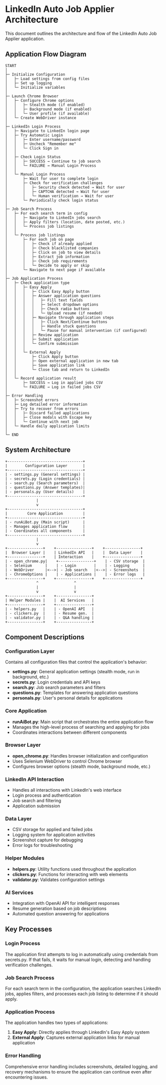 # LinkedIn Auto Job Applier Architecture

This document outlines the architecture and flow of the LinkedIn Auto Job Applier application.

## Application Flow Diagram

```
START
│
├─ Initialize Configuration
│   ├─ Load settings from config files
│   ├─ Set up logging
│   └─ Initialize variables
│
├─ Launch Chrome Browser
│   ├─ Configure Chrome options
│   │   ├─ Stealth mode (if enabled)
│   │   ├─ Background mode (if enabled)
│   │   └─ User profile (if available)
│   └─ Create WebDriver instance
│
├─ LinkedIn Login Process
│   ├─ Navigate to LinkedIn login page
│   ├─ Try Automatic Login
│   │   ├─ Enter username/password
│   │   ├─ Uncheck "Remember me"
│   │   └─ Click Sign in
│   │
│   ├─ Check Login Status
│   │   ├─ SUCCESS → Continue to job search
│   │   └─ FAILURE → Manual Login Process
│   │
│   └─ Manual Login Process
│       ├─ Wait for user to complete login
│       ├─ Check for verification challenges
│       │   ├─ Security check detected → Wait for user
│       │   ├─ CAPTCHA detected → Wait for user
│       │   └─ Human verification → Wait for user
│       └─ Periodically check login status
│
├─ Job Search Process
│   ├─ For each search term in config
│   │   ├─ Navigate to LinkedIn jobs search
│   │   ├─ Apply filters (location, date posted, etc.)
│   │   └─ Process job listings
│   │
│   └─ Process job listings
│       ├─ For each job on page
│       │   ├─ Check if already applied
│       │   ├─ Check blacklisted companies
│       │   ├─ Click on job to view details
│       │   ├─ Extract job information
│       │   ├─ Check job requirements
│       │   └─ Decide to apply or skip
│       └─ Navigate to next page if available
│
├─ Job Application Process
│   ├─ Check application type
│   │   ├─ Easy Apply
│   │   │   ├─ Click Easy Apply button
│   │   │   ├─ Answer application questions
│   │   │   │   ├─ Fill text fields
│   │   │   │   ├─ Select dropdown options
│   │   │   │   ├─ Check radio buttons
│   │   │   │   └─ Upload resume (if needed)
│   │   │   ├─ Navigate through application steps
│   │   │   │   ├─ Click Next/Continue buttons
│   │   │   │   ├─ Handle stuck questions
│   │   │   │   └─ Pause for manual intervention (if configured)
│   │   │   ├─ Review application
│   │   │   ├─ Submit application
│   │   │   └─ Confirm submission
│   │   │
│   │   └─ External Apply
│   │       ├─ Click Apply button
│   │       ├─ Open external application in new tab
│   │       ├─ Save application link
│   │       └─ Close tab and return to LinkedIn
│   │
│   └─ Record application result
│       ├─ SUCCESS → Log in applied jobs CSV
│       └─ FAILURE → Log in failed jobs CSV
│
├─ Error Handling
│   ├─ Screenshot errors
│   ├─ Log detailed error information
│   ├─ Try to recover from errors
│   │   ├─ Discard failed applications
│   │   ├─ Close modals with Escape key
│   │   └─ Continue with next job
│   └─ Handle daily application limits
│
└─ END
```

## System Architecture

```
+----------------------------------+
|        Configuration Layer       |
+----------------------------------+
| - settings.py (General settings) |
| - secrets.py (Login credentials) |
| - search.py (Search parameters)  |
| - questions.py (Answer templates)|
| - personals.py (User details)    |
+----------------------------------+
              |
              v
+----------------------------------+
|         Core Application         |
+----------------------------------+
| - runAiBot.py (Main script)      |
| - Manages application flow       |
| - Coordinates all components     |
+----------------------------------+
              |
              v
+----------------+    +----------------+    +----------------+
|  Browser Layer |    | LinkedIn API   |    |  Data Layer    |
+----------------+    | Interaction    |    +----------------+
| - open_chrome.py|    +----------------+    | - CSV storage  |
| - Selenium      |    | - Login        |    | - Logging      |
| - WebDriver     |<-->| - Job search   |<-->| - Screenshots  |
| - ChromeOptions |    | - Applications |    | - Error logs   |
+----------------+    +----------------+    +----------------+
              ^                ^
              |                |
              v                v
+----------------+    +----------------+
| Helper Modules |    |  AI Services   |
+----------------+    +----------------+
| - helpers.py   |    | - OpenAI API   |
| - clickers.py  |    | - Resume gen.  |
| - validator.py |    | - Q&A handling |
+----------------+    +----------------+
```

## Component Descriptions

### Configuration Layer
Contains all configuration files that control the application's behavior:
- **settings.py**: General application settings (stealth mode, run in background, etc.)
- **secrets.py**: Login credentials and API keys
- **search.py**: Job search parameters and filters
- **questions.py**: Templates for answering application questions
- **personals.py**: User's personal details for applications

### Core Application
- **runAiBot.py**: Main script that orchestrates the entire application flow
- Manages the high-level process of searching and applying for jobs
- Coordinates interactions between different components

### Browser Layer
- **open_chrome.py**: Handles browser initialization and configuration
- Uses Selenium WebDriver to control Chrome browser
- Configures browser options (stealth mode, background mode, etc.)

### LinkedIn API Interaction
- Handles all interactions with LinkedIn's web interface
- Login process and authentication
- Job search and filtering
- Application submission

### Data Layer
- CSV storage for applied and failed jobs
- Logging system for application activities
- Screenshot capture for debugging
- Error logs for troubleshooting

### Helper Modules
- **helpers.py**: Utility functions used throughout the application
- **clickers.py**: Functions for interacting with web elements
- **validator.py**: Validates configuration settings

### AI Services
- Integration with OpenAI API for intelligent responses
- Resume generation based on job descriptions
- Automated question answering for applications

## Key Processes

### Login Process
The application first attempts to log in automatically using credentials from secrets.py. If that fails, it waits for manual login, detecting and handling verification challenges.

### Job Search Process
For each search term in the configuration, the application searches LinkedIn jobs, applies filters, and processes each job listing to determine if it should apply.

### Application Process
The application handles two types of applications:
1. **Easy Apply**: Directly applies through LinkedIn's Easy Apply system
2. **External Apply**: Captures external application links for manual application

### Error Handling
Comprehensive error handling includes screenshots, detailed logging, and recovery mechanisms to ensure the application can continue even after encountering issues.
